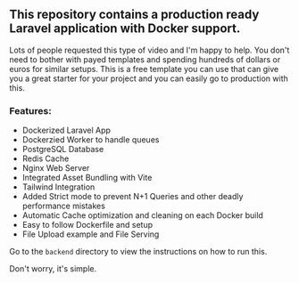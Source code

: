 ## This repository contains a production ready Laravel application with Docker support.

Lots of people requested this type of video and I'm happy to help. You don't need to bother with payed templates and spending hundreds of dollars or euros for similar setups. This is a free template you can use that can give you a great starter for your project and you can easily go to production with this.

### Features:
- Dockerized Laravel App
- Dockerzied Worker to handle queues
- PostgreSQL Database
- Redis Cache
- Nginx Web Server
- Integrated Asset Bundling with Vite
- Tailwind Integration
- Added Strict mode to prevent N+1 Queries and other deadly performance mistakes
- Automatic Cache optimization and cleaning on each Docker build
- Easy to follow Dockerfile and setup
- File Upload example and File Serving

Go to the `backend` directory to view the instructions on how to run this.

Don't worry, it's simple.
